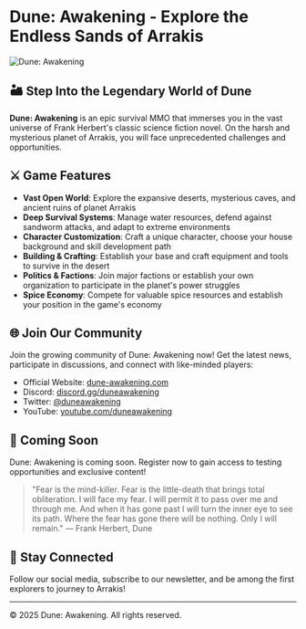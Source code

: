 # Dune: Awakening - Explore the Endless Sands of Arrakis

![Dune: Awakening](https://placeholder-image.com/dune-awakening-banner.jpg)

## 🏜️ Step Into the Legendary World of Dune

**Dune: Awakening** is an epic survival MMO that immerses you in the vast universe of Frank Herbert's classic science fiction novel. On the harsh and mysterious planet of Arrakis, you will face unprecedented challenges and opportunities.

## ⚔️ Game Features

- **Vast Open World**: Explore the expansive deserts, mysterious caves, and ancient ruins of planet Arrakis
- **Deep Survival Systems**: Manage water resources, defend against sandworm attacks, and adapt to extreme environments
- **Character Customization**: Craft a unique character, choose your house background and skill development path
- **Building & Crafting**: Establish your base and craft equipment and tools to survive in the desert
- **Politics & Factions**: Join major factions or establish your own organization to participate in the planet's power struggles
- **Spice Economy**: Compete for valuable spice resources and establish your position in the game's economy

## 🌐 Join Our Community

Join the growing community of Dune: Awakening now! Get the latest news, participate in discussions, and connect with like-minded players:

- Official Website: [dune-awakening.com](https://dune-awakening.com)
- Discord: [discord.gg/duneawakening](https://discord.gg/duneawakening)
- Twitter: [@duneawakening](https://twitter.com/duneawakening)
- YouTube: [youtube.com/duneawakening](https://youtube.com/duneawakening)

## 📅 Coming Soon

Dune: Awakening is coming soon. Register now to gain access to testing opportunities and exclusive content!

> "Fear is the mind-killer. Fear is the little-death that brings total obliteration. I will face my fear. I will permit it to pass over me and through me. And when it has gone past I will turn the inner eye to see its path. Where the fear has gone there will be nothing. Only I will remain." — Frank Herbert, Dune

## 📱 Stay Connected

Follow our social media, subscribe to our newsletter, and be among the first explorers to journey to Arrakis!

---

© 2025 Dune: Awakening. All rights reserved. 